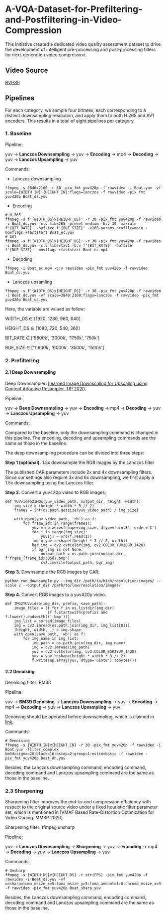 # A-VQA-Dataset-for-Prefiltering-and-Postfiltering-in-Video-Compression
This initiative created a dedicated video quality assessment dataset to drive the development of intelligent pre-processing and post-processing filters for next-generation video compression.

## Video Source

[BVI-SR](https://data.bris.ac.uk/data/dataset/1gqlebyalf4ha25k228qxh5rqz)

## Pipelines

For each category, we sample four bitrates, each corresponding to a distinct downsampling resolution, and apply them to both H.265 and AV1 encoders. This results in a total of eight pipelines per category.

### 1. Baseline

Pipeline:

yuv $\rightarrow$ **Lanczos Downsampling** $\rightarrow$ yuv $\rightarrow$ **Encoding** $\rightarrow$ mp4 $\rightarrow$ **Decoding** $\rightarrow$ yuv $\rightarrow$ **Lanczos Upsampling** $\rightarrow$ yuv

Commands:

- Lanczos downsampling

```
ffmpeg -s 3840x2160 -r 30 -pix_fmt yuv420p -f rawvideo -i Boat.yuv -vf scale={WIDTH_IN}:{HEIGHT_IN}:flags=lanczos -f rawvideo -pix_fmt yuv420p Boat_ds.yuv
```

- Encoding

```
# H.265
ffmpeg -s f'{WIDTH_DS}x{HEIGHT_DS}' -r 30 -pix_fmt yuv420p -f rawvideo -i Boat_ds.yuv -c:v libx265 -preset medium -b:v 30 -maxrate f'{BIT_RATE}' -bufsize f'{BUF_SIZE}' -x265-params profile=main -movflags +faststart Boat_ec.yuv
# AV1
ffmpeg -s f'{WIDTH_DS}x{HEIGHT_DS}' -r 30 -pix_fmt yuv420p -f rawvideo -i Boat_ds.yuv -c:v libsvtav1 -b:v f'{BIT_RATE}' -bufsize f'{BUF_SIZE}' -movflags +faststart Boat_ec.mp4
```

- Decoding

```
ffmpeg -i Boat_ec.mp4 -c:v rawvideo -pix_fmt yuv420p -f rawvideo Boat_dc.yuv
```

- Lanczos upsamling

```
ffmpeg -s f'{WIDTH_DS}x{HEIGHT_DS}' -r 30 -pix_fmt yuv420p -f rawvideo -i Boat_dc.yuv -vf scale=3840:2160:flags=lanczos -f rawvideo -pix_fmt yuv420p Boat_us.yuv
```

Here, the variable are valued as follow:

WIDTH_DS $\in$ [1920, 1280, 960, 640]

HEIGHT_DS $\in$ [1080, 720, 540, 360]

BIT_RATE $\in$ ['5800k', '3000k', '1750k', '750k']

BUF_SIZE $\in$ ['11600k', '6000k', '3500k', '1500k']

### 2. Prefiltering

#### 2.1 Deep Downsampling

Deep Downsampler: [Learned Image Downscaling for Upscaling using Content Adaptive Resampler. TIP 2020.](https://github.com/sunwj/CAR)

Pipeline:

yuv $\rightarrow$ **Deep Downsampling** $\rightarrow$ yuv $\rightarrow$ **Encoding** $\rightarrow$ mp4 $\rightarrow$ **Decoding** $\rightarrow$ yuv $\rightarrow$ **Lanczos Upsampling** $\rightarrow$ yuv

Commands:

Compared to the baseline, only the downsampling command is changed in this pipeline. The encoding, decoding and upsampling commands are the same as those in the baseline.

The deep downsampling procedure can be divided into three steps:

**Step 1 (optional).** 1.5x downsample the RGB images by the Lanczos filter

The published CAR parameters include 2x and 4x downsampling filters. Since our settings also require 3x and 6x downsampling, we first apply a 1.5x downsampling using the Lanczos filter.

**Step 2.**  Convert a yuv420p video to RGB images;

```
def YUVvideo2IMGs(yuv_video_path, output_dir, height, width):
    img_size = (height * width * 3 // 2)
    frames = int(os.path.getsize(yuv_video_path) / img_size)

    with open(yuv_video_path, 'rb') as f:
        for frame_idx in range(frames):
            yuv = np.zeros(shape=img_size, dtype='uint8', order='C')
            for j in range(img_size):
                yuv[j] = ord(f.read(1))
            img = yuv.reshape((height * 3 // 2, width))
            bgr_img = cv2.cvtColor(img, cv2.COLOR_YUV2BGR_I420)
            if bgr_img is not None:
                output_path = os.path.join(output_dir, f'frame_{frame_idx:05d}.bmp')
                cv2.imwrite(output_path, bgr_img)
```

**Step 3.**  Downsample the RGB images by CAR;

```
python run_downsample.py --img_dir /path/to/high/resolution/images/ --scale 2 --output_dir /path/to/low/resolution/images/
```

**Step 4.**  Convert RGB images to a yuv420p video.

```
def IMG2YUVvideo(img_dir, prefix, save_path):
    image_files = [f for f in os.listdir(img_dir)
                   if f.startswith(prefix) and f.lower().endswith(('.bmp'))]
    img_list = sorted(image_files)
    img = cv2.imread(os.path.join(img_dir, img_list[0]))
    (height, width, _) = img.shape
    with open(save_path, 'wb') as f:
        for img_name in img_list:
            img_path = os.path.join(img_dir, img_name)
            img = cv2.imread(img_path)
            yuv = cv2.cvtColor(img, cv2.COLOR_BGR2YUV_I420)
            yuv = yuv.reshape(height * width * 3 // 2)
            f.write(np.array(yuv, dtype='uint8').tobytes())
```

#### 2.2 Denoising

Denoising filter: BM3D

Pipeline:

yuv $\rightarrow$ **BM3D Denoising** $\rightarrow$ **Lanczos Downsampling** $\rightarrow$ yuv $\rightarrow$ **Encoding** $\rightarrow$ mp4 $\rightarrow$ **Decoding** $\rightarrow$ yuv $\rightarrow$ **Lanczos Upsampling** $\rightarrow$ yuv

Denoising should be operated before downsampling, which is claimed in [link](https://sonnati.wordpress.com/2012/10/19/ffmpeg-the-swiss-army-knife-of-internet-streaming-part-vi/).

Commands:

```
# Denoising
ffmpeg -s {WIDTH_IN}x{HEIGHT_IN} -r 30 -pix_fmt yuv420p -f rawvideo -i Boat.yuv -filter_complex bm3d=sigma=20:block=16:bstep=2:group=1:estim=basic -f rawvideo -pix_fmt yuv420p Boat_dn.yuv
```

Besides, the Lanczos downsampling command, encoding command, decoding command and Lanczos upsampling command are the same as those in the baseline.

### 2.3 Sharpening

Sharpening filter improves the end-to-end compression efficiency with respect to the original source video under a fixed heuristic filter parameter set, which is mentioned in [VMAF Based Rate-Distortion Optimization for Video Coding. MMSP 2020].

Sharpening filter: ffmpeg unsharp

Pipeline:

yuv $\rightarrow$ **Lanczos Downsampling** $\rightarrow$ **Sharpening** $\rightarrow$ yuv $\rightarrow$ **Encoding** $\rightarrow$ mp4 $\rightarrow$ **Decoding** $\rightarrow$ yuv $\rightarrow$ **Lanczos Upsampling** $\rightarrow$ yuv

Commands:
```
# Unsharp
ffmpeg -s {WIDTH_DS}x{HEIGHT_DS} -r str(FPS) -pix_fmt yuv420p -f rawvideo -i Boat_ds.yuv -vf unsharp=luma_msize_x=5:luma_msize_y=5:luma_amount=1.0:chroma_msize_x=3:chroma_msize_y=3:chroma_amount=0.0 -f rawvideo -pix_fmt yuv420p Boat_sharp.yuv
```

Besides, the Lanczos downsampling command, encoding command, decoding command and Lanczos upsampling command are the same as those in the baseline.
